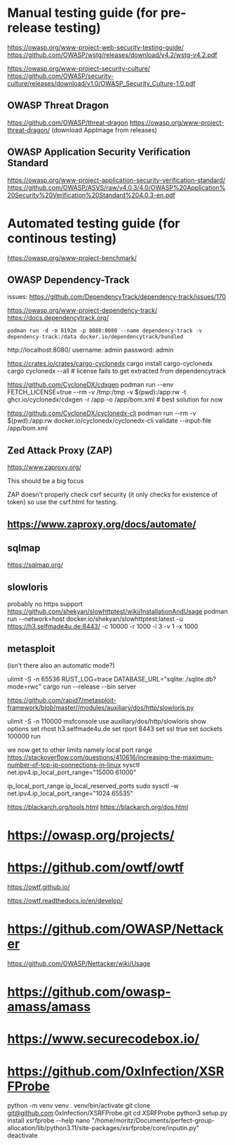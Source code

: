 # Manual testing guide (for pre-release testing)

https://owasp.org/www-project-web-security-testing-guide/
https://github.com/OWASP/wstg/releases/download/v4.2/wstg-v4.2.pdf

https://owasp.org/www-project-security-culture/
https://github.com/OWASP/security-culture/releases/download/v1.0/OWASP_Security_Culture-1.0.pdf

## OWASP Threat Dragon

https://github.com/OWASP/threat-dragon
https://owasp.org/www-project-threat-dragon/
(download AppImage from releases)

## OWASP Application Security Verification Standard

https://owasp.org/www-project-application-security-verification-standard/
https://github.com/OWASP/ASVS/raw/v4.0.3/4.0/OWASP%20Application%20Security%20Verification%20Standard%204.0.3-en.pdf

# Automated testing guide (for continous testing)

https://owasp.org/www-project-benchmark/

## OWASP Dependency-Track

issues:
https://github.com/DependencyTrack/dependency-track/issues/170

https://owasp.org/www-project-dependency-track/
https://docs.dependencytrack.org/

```
podman run -d -m 8192m -p 8080:8080 --name dependency-track -v dependency-track:/data docker.io/dependencytrack/bundled
```
http://localhost:8080/
username: admin
password: admin

https://crates.io/crates/cargo-cyclonedx
cargo install cargo-cyclonedx
cargo cyclonedx --all # license fails to get extracted from dependencytrack

https://github.com/CycloneDX/cdxgen
podman run --env FETCH_LICENSE=true --rm -v /tmp:/tmp -v $(pwd):/app:rw -t ghcr.io/cyclonedx/cdxgen -r /app -o /app/bom.xml # best solution for now

https://github.com/CycloneDX/cyclonedx-cli
podman run --rm -v $(pwd):/app:rw docker.io/cyclonedx/cyclonedx-cli validate --input-file /app/bom.xml

## Zed Attack Proxy (ZAP)

https://www.zaproxy.org/

This should be a big focus

ZAP doesn't properly check csrf security (it only checks for existence of token) so use the csrf.html for testing.

## https://www.zaproxy.org/docs/automate/


## sqlmap

https://sqlmap.org/

## slowloris

probably no https support
https://github.com/shekyan/slowhttptest/wiki/InstallationAndUsage
podman run --network=host docker.io/shekyan/slowhttptest:latest -u https://h3.selfmade4u.de:8443/ -c 10000 -r 1000 -i 3 -v 1 -x 1000

## metasploit

(isn't there also an automatic mode?)

ulimit -S -n 65536
RUST_LOG=trace DATABASE_URL="sqlite:./sqlite.db?mode=rwc" cargo run --release --bin server

https://github.com/rapid7/metasploit-framework/blob/master//modules/auxiliary/dos/http/slowloris.py

ulimit -S -n 110000
msfconsole
use auxiliary/dos/http/slowloris
show options
set rhost h3.selfmade4u.de
set rport 8443
set ssl true
set sockets 100000
run

we now get to other limits namely local port range
https://stackoverflow.com/questions/410616/increasing-the-maximum-number-of-tcp-ip-connections-in-linux
sysctl net.ipv4.ip_local_port_range="15000 61000"

ip_local_port_range
ip_local_reserved_ports
sudo sysctl -w net.ipv4.ip_local_port_range="1024 65535"

https://blackarch.org/tools.html
https://blackarch.org/dos.html

# https://owasp.org/projects/



# https://github.com/owtf/owtf

https://owtf.github.io/

https://owtf.readthedocs.io/en/develop/

# https://github.com/OWASP/Nettacker

https://github.com/OWASP/Nettacker/wiki/Usage

# https://github.com/owasp-amass/amass

# https://www.securecodebox.io/

# https://github.com/0xInfection/XSRFProbe

python -m venv venv
. venv/bin/activate
git clone git@github.com:0xInfection/XSRFProbe.git
cd XSRFProbe
python3 setup.py install
xsrfprobe --help
nano "/home/moritz/Documents/perfect-group-allocation/lib/python3.11/site-packages/xsrfprobe/core/inputin.py" 
deactivate